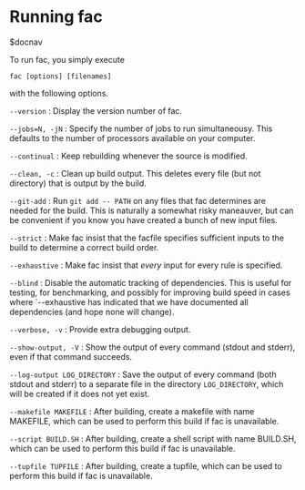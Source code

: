 # Running fac

$docnav

To run fac, you simply execute

    fac [options] [filenames]

with the following options.

`--version`
: Display the version number of fac.

`--jobs=N, -jN`
: Specify the number of jobs to run simultaneousy.  This defaults to
  the number of processors available on your computer.

`--continual`
: Keep rebuilding whenever the source is modified.

`--clean, -c`
: Clean up build output.  This deletes every file (but not directory)
  that is output by the build.

`--git-add`
: Run `git add -- PATH` on any files that fac determines are needed
  for the build.  This is naturally a somewhat risky maneauver, but
  can be convenient if you know you have created a bunch of new input
  files.

`--strict`
: Make fac insist that the facfile specifies sufficient inputs to the
  build to determine a correct build order.

`--exhaustive`
: Make fac insist that *every* input for every rule is specified.

`--blind`
: Disable the automatic tracking of dependencies.  This is useful for
  testing, for benchmarking, and possibly for improving build speed
  in cases where `--exhaustive has indicated that we have documented
  all dependencies (and hope none will change).

`--verbose, -v`
: Provide extra debugging output.

`--show-output, -V`
: Show the output of every command (stdout and stderr), even if that
  command succeeds.

`--log-output LOG_DIRECTORY`
: Save the output of every command (both stdout and stderr) to a
  separate file in the directory `LOG_DIRECTORY`, which will be created if
  it does not yet exist.

`--makefile MAKEFILE`
: After building, create a makefile with name MAKEFILE, which can be
  used to perform this build if fac is unavailable.

`--script BUILD.SH`
: After building, create a shell script with name BUILD.SH, which can
  be used to perform this build if fac is unavailable.

`--tupfile TUPFILE`
: After building, create a tupfile, which can be used to perform this
  build if fac is unavailable.

